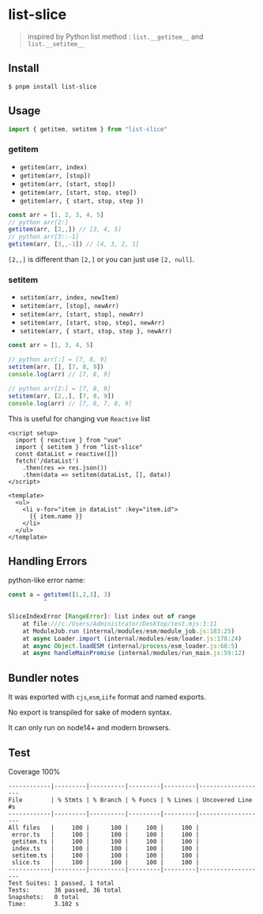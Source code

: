 # list-slice

> inspired by Python list method : `list.__getitem__` and `list.__setitem__`


## Install

```
$ pnpm install list-slice
```

## Usage

```js
import { getitem, setitem } from "list-slice"
```

### getitem

- `getitem(arr, index)`
- `getitem(arr, [stop])`
- `getitem(arr, [start, stop])`
- `getitem(arr, [start, stop, step])`
- `getitem(arr, { start, stop, step })`

```js
const arr = [1, 2, 3, 4, 5]
// python arr[2:]
getitem(arr, [2,,]) // [3, 4, 5]
// python arr[3::-1]
getitem(arr, [3,,-1]) // [4, 3, 2, 1]
```
`[2,,]` is different than `[2,]` or you can just use `[2, null]`.


### setitem

- `setitem(arr, index, newItem)`
- `setitem(arr, [stop], newArr)`
- `setitem(arr, [start, stop], newArr)`
- `setitem(arr, [start, stop, step], newArr)`
- `setitem(arr, { start, stop, step }, newArr)`

```js
const arr = [1, 3, 4, 5]

// python arr[:] = [7, 8, 9]
setitem(arr, [], [7, 8, 9])
console.log(arr) // [7, 8, 9]

// python arr[2:] = [7, 8, 9]
setitem(arr, [2,,], [7, 8, 9])
console.log(arr) // [7, 8, 7, 8, 9]
```

This is useful for changing vue `Reactive` list

```vue
<script setup>
  import { reactive } from "vue"
  import { setitem } from "list-slice"
  const dataList = reactive([])
  fetch('/dataList')
    .then(res => res.json())
    .then(data => setitem(dataList, [], data))
</script>

<template>
  <ul>
    <li v-for="item in dataList" :key="item.id">
      {{ item.name }}
    </li>
  </ul>
</template>
```

## Handling Errors

python-like error name:

```js
const a = getitem([1,2,3], 3)
          ^

SliceIndexError [RangeError]: list index out of range
    at file:///c:/Users/Administrator/Desktop/test.mjs:3:11
    at ModuleJob.run (internal/modules/esm/module_job.js:183:25)
    at async Loader.import (internal/modules/esm/loader.js:178:24)
    at async Object.loadESM (internal/process/esm_loader.js:68:5)
    at async handleMainPromise (internal/modules/run_main.js:59:12)
```



## Bundler notes

It was exported with `cjs`,`esm`,`iife` format and named exports.

No export is transpiled for sake of modern syntax.

It can only run on node14+ and modern browsers.



## Test

Coverage 100%

```shell
------------|---------|----------|---------|---------|-------------------
File        | % Stmts | % Branch | % Funcs | % Lines | Uncovered Line #s
------------|---------|----------|---------|---------|-------------------
All files   |     100 |      100 |     100 |     100 |
 error.ts   |     100 |      100 |     100 |     100 |
 getitem.ts |     100 |      100 |     100 |     100 |
 index.ts   |     100 |      100 |     100 |     100 |
 setitem.ts |     100 |      100 |     100 |     100 |
 slice.ts   |     100 |      100 |     100 |     100 |
------------|---------|----------|---------|---------|-------------------
Test Suites: 1 passed, 1 total
Tests:       36 passed, 36 total
Snapshots:   0 total
Time:        3.102 s
```